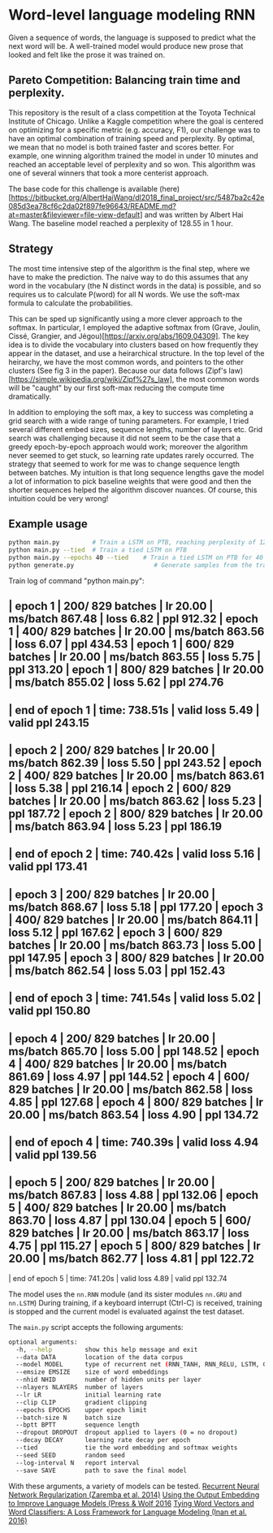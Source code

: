 # Word-level language modeling RNN

Given a sequence of words, the language is supposed to predict what the next word will be. A well-trained model would produce
new prose that looked and felt like the prose it was trained on. 

## Pareto Competition: Balancing train time and perplexity.
This repository is the result of a class competition at the Toyota Technical Institute of Chicago. 
Unlike a Kaggle competition where the goal is centered on optimizing for a specific metric (e.g. accuracy, F1), 
our challenge was to have an optimal combination of training speed and perplexity. By optimal, we mean that no model is both trained faster
and scores better. For example, one winning algorithm trained the model in under 10 minutes and reached an acceptable level of perplexity
and so won. This algorithm was one of several winners that took a more centerist approach.

The base code for this challenge is available (here)[https://bitbucket.org/AlbertHaiWang/dl2018_final_project/src/5487ba2c42e085d3ea78cf6c2da02f897fe96643/README.md?at=master&fileviewer=file-view-default]
and was written by Albert Hai Wang. The baseline model reached a perplexity of 128.55 in 1 hour.  

## Strategy 

The most time intensive step of the algorithm is the final step, where we have to make the prediction. The naive way to 
do this assumes that any word in the vocabulary (the N distinct words in the data) is possible, and so requires us to calculate P(word) for all N words. 
We use the soft-max formula to calculate the probabilities. 

This can be sped up significantly using a more clever approach to the softmax. In particular, I employed the adaptive softmax from 
(Grave, Joulin, Cissé, Grangier, and Jégou)[https://arxiv.org/abs/1609.04309]. The key idea is to divide the vocabulary into clusters
based on how frequently they appear in the dataset, and use a heirarchical structure. In the top level of the heirarchy, we have the most 
common words, and pointers to the other clusters (See fig 3 in the paper). Because our data follows (Zipf's law)[https://simple.wikipedia.org/wiki/Zipf%27s_law],
the most common words will be "caught" by our first soft-max reducing the compute time dramatically.

In addition to employing the soft max, a key to success was completing a grid search with a wide range of tuning parameters. 
For example, I tried several  different embed sizes, sequence lengths, number of layers etc. Grid search was challenging because it did not seem to be the case that a greedy epoch-by-epoch approach would work; moreover
the algorithm never seemed to get stuck, so learning rate updates rarely occurred. The strategy that seemed to work for me was to change
sequence length between batches. My intuition is that long sequence lengths gave the model a lot of information to pick baseline weights
that were good and then the shorter sequences helped the algorithm discover nuances. Of course, this intuition could be very wrong!


## Example usage
```bash
python main.py         # Train a LSTM on PTB, reaching perplexity of 128.55 and take about 1 hour in slurm.ttic.edu. This is the baseline in this final project
python main.py --tied  # Train a tied LSTM on PTB
python main.py --epochs 40 --tied    # Train a tied LSTM on PTB for 40 epochs
python generate.py                      # Generate samples from the trained LSTM model.
```

Train log of command "python main.py":

| epoch   1 |   200/  829 batches | lr 20.00 | ms/batch 867.48 | loss  6.82 | ppl   912.32
| epoch   1 |   400/  829 batches | lr 20.00 | ms/batch 863.56 | loss  6.07 | ppl   434.53
| epoch   1 |   600/  829 batches | lr 20.00 | ms/batch 863.55 | loss  5.75 | ppl   313.20
| epoch   1 |   800/  829 batches | lr 20.00 | ms/batch 855.02 | loss  5.62 | ppl   274.76
-----------------------------------------------------------------------------------------
| end of epoch   1 | time: 738.51s | valid loss  5.49 | valid ppl   243.15
-----------------------------------------------------------------------------------------
| epoch   2 |   200/  829 batches | lr 20.00 | ms/batch 862.39 | loss  5.50 | ppl   243.52
| epoch   2 |   400/  829 batches | lr 20.00 | ms/batch 863.61 | loss  5.38 | ppl   216.14
| epoch   2 |   600/  829 batches | lr 20.00 | ms/batch 863.62 | loss  5.23 | ppl   187.72
| epoch   2 |   800/  829 batches | lr 20.00 | ms/batch 863.94 | loss  5.23 | ppl   186.19
-----------------------------------------------------------------------------------------
| end of epoch   2 | time: 740.42s | valid loss  5.16 | valid ppl   173.41
-----------------------------------------------------------------------------------------
| epoch   3 |   200/  829 batches | lr 20.00 | ms/batch 868.67 | loss  5.18 | ppl   177.20
| epoch   3 |   400/  829 batches | lr 20.00 | ms/batch 864.11 | loss  5.12 | ppl   167.62
| epoch   3 |   600/  829 batches | lr 20.00 | ms/batch 863.73 | loss  5.00 | ppl   147.95
| epoch   3 |   800/  829 batches | lr 20.00 | ms/batch 862.54 | loss  5.03 | ppl   152.43
-----------------------------------------------------------------------------------------
| end of epoch   3 | time: 741.54s | valid loss  5.02 | valid ppl   150.80
-----------------------------------------------------------------------------------------
| epoch   4 |   200/  829 batches | lr 20.00 | ms/batch 865.70 | loss  5.00 | ppl   148.52
| epoch   4 |   400/  829 batches | lr 20.00 | ms/batch 861.69 | loss  4.97 | ppl   144.52
| epoch   4 |   600/  829 batches | lr 20.00 | ms/batch 862.58 | loss  4.85 | ppl   127.68
| epoch   4 |   800/  829 batches | lr 20.00 | ms/batch 863.54 | loss  4.90 | ppl   134.72
-----------------------------------------------------------------------------------------
| end of epoch   4 | time: 740.39s | valid loss  4.94 | valid ppl   139.56
-----------------------------------------------------------------------------------------
| epoch   5 |   200/  829 batches | lr 20.00 | ms/batch 867.83 | loss  4.88 | ppl   132.06
| epoch   5 |   400/  829 batches | lr 20.00 | ms/batch 863.70 | loss  4.87 | ppl   130.04
| epoch   5 |   600/  829 batches | lr 20.00 | ms/batch 863.17 | loss  4.75 | ppl   115.27
| epoch   5 |   800/  829 batches | lr 20.00 | ms/batch 862.77 | loss  4.81 | ppl   122.72
-----------------------------------------------------------------------------------------
| end of epoch   5 | time: 741.20s | valid loss  4.89 | valid ppl   132.74


The model uses the `nn.RNN` module (and its sister modules `nn.GRU` and `nn.LSTM`)
During training, if a keyboard interrupt (Ctrl-C) is received,
training is stopped and the current model is evaluated against the test dataset.

The `main.py` script accepts the following arguments:

```bash
optional arguments:
  -h, --help         show this help message and exit
  --data DATA        location of the data corpus
  --model MODEL      type of recurrent net (RNN_TANH, RNN_RELU, LSTM, GRU)
  --emsize EMSIZE    size of word embeddings
  --nhid NHID        number of hidden units per layer
  --nlayers NLAYERS  number of layers
  --lr LR            initial learning rate
  --clip CLIP        gradient clipping
  --epochs EPOCHS    upper epoch limit
  --batch-size N     batch size
  --bptt BPTT        sequence length
  --dropout DROPOUT  dropout applied to layers (0 = no dropout)
  --decay DECAY      learning rate decay per epoch
  --tied             tie the word embedding and softmax weights
  --seed SEED        random seed
  --log-interval N   report interval
  --save SAVE        path to save the final model
```

With these arguments, a variety of models can be tested.
[Recurrent Neural Network Regularization (Zaremba et al. 2014)](https://arxiv.org/pdf/1409.2329.pdf)
[Using the Output Embedding to Improve Language Models (Press & Wolf 2016](https://arxiv.org/abs/1608.05859)
[Tying Word Vectors and Word Classifiers: A Loss Framework for Language Modeling (Inan et al. 2016)](https://arxiv.org/pdf/1611.01462.pdf)

